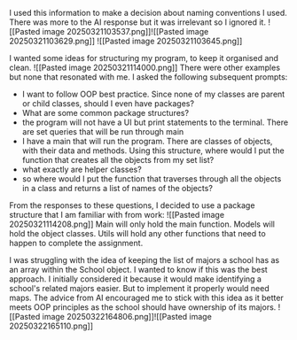 I used this information to make a decision about naming conventions I used. There was more to the AI response but it was irrelevant so I ignored it.
![[Pasted image 20250321103537.png]]![[Pasted image 20250321103629.png]]
![[Pasted image 20250321103645.png]]


I wanted some ideas for structuring my program, to keep it organised and clean.
![[Pasted image 20250321114000.png]]
There were other examples but none that resonated with me. I asked the following subsequent prompts:
- I want to follow OOP best practice. Since none of my classes are parent or child classes, should I even have packages?
- What are some common package structures?
- the program will not have a UI but print statements to the terminal. There are set queries that will be run through main
- I have a main that will run the program. There are classes of objects, with their data and methods. Using this structure, where would I put the function that creates all the objects from my set list?
- what exactly are helper classes?
- so where would I put the function that traverses through all the objects in a class and returns a list of names of the objects?

From the responses to these questions, I decided to use a package structure that I am familiar with from work:
![[Pasted image 20250321114208.png]]
Main will only hold the main function.
Models will hold the object classes.
Utils will hold any other functions that need to happen to complete the assignment.

I was struggling with the idea of keeping the list of majors a school has as an array within the School object. I wanted to know if this was the best approach. I initially considered it because it would make identifying a school's related majors easier. But to implement it properly would need maps. The advice from AI encouraged me to stick with this idea as it better meets OOP principles as the school should have ownership of its majors.
![[Pasted image 20250322164806.png]]![[Pasted image 20250322165110.png]]
